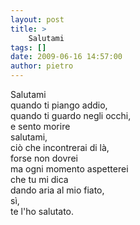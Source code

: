 ```yaml
---
layout: post
title: >
    Salutami
tags: []
date: 2009-06-16 14:57:00
author: pietro
---
```

Salutami<br/>quando ti piango addio,<br/>quando ti guardo negli occhi,<br/>e sento morire<br/>salutami,<br/>ciò che incontrerai di là,<br/>forse non dovrei<br/>ma ogni momento aspetterei<br/>che tu mi dica<br/>dando aria al mio fiato,<br/>sì,<br/>te l'ho salutato.
